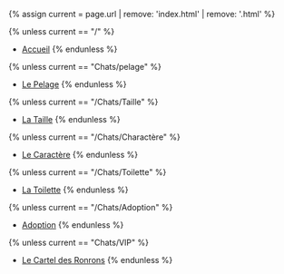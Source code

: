 {% assign current = page.url | remove: 'index.html' | remove: '.html' %}

{% unless current == "/" %}
- [Accueil](/)
{% endunless %}

{% unless current == "Chats/pelage" %}
- [Le Pelage](Chats/Pelage)
{% endunless %}

{% unless current == "/Chats/Taille" %}
- [La Taille](/Chats/Taille)
{% endunless %}

{% unless current == "/Chats/Charactère" %}
- [Le Caractère](/Chats/Charactère)
{% endunless %}

{% unless current == "/Chats/Toilette" %}
- [La Toilette](/Chats/Toilette)
{% endunless %}

{% unless current == "/Chats/Adoption" %}
- [Adoption](Chats/Adoption)
{% endunless %}

{% unless current == "Chats/VIP" %}
- [Le Cartel des Ronrons](Chats/VIP)
{% endunless %}
